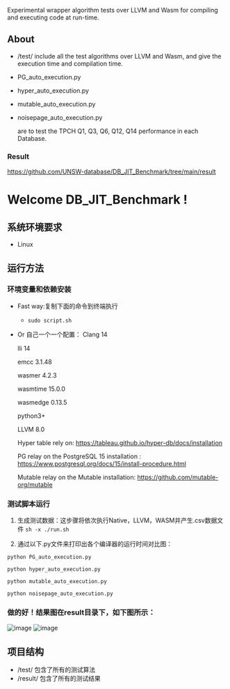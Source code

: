 Experimental wrapper algorithm tests over LLVM and Wasm for compiling and executing code at run-time.

## About

* /test/ include all the test algorithms over LLVM and Wasm, and give the execution time and compilation time.
  
* PG_auto_execution.py
* hyper_auto_execution.py
* mutable_auto_execution.py
* noisepage_auto_execution.py

  are to test the TPCH Q1, Q3, Q6, Q12, Q14 performance in each Database.


### Result

https://github.com/UNSW-database/DB_JIT_Benchmark/tree/main/result


# Welcome DB_JIT_Benchmark !

## 系统环境要求
- Linux


## 运行方法
### 环境变量和依赖安装
- Fast way:复制下面的命令到终端执行
  - ```sudo script.sh```
- Or 自己一个一个配置：
  Clang 14
  
  lli 14
  
  emcc 3.1.48
  
  wasmer 4.2.3
  
  wasmtime 15.0.0
  
  wasmedge 0.13.5

  python3+
  
  LLVM 8.0

  Hyper table rely on: https://tableau.github.io/hyper-db/docs/installation 
  
  PG relay on the PostgreSQL 15 installation : https://www.postgresql.org/docs/15/install-procedure.html 
  
  Mutable relay on the Mutable installation: https://github.com/mutable-org/mutable 


### 测试脚本运行
1. 生成测试数据：这步骤将依次执行Native，LLVM，WASM并产生.csv数据文件
```sh -x ./run.sh```


2. 通过以下.py文件来打印出各个编译器的运行时间对比图：

```
python PG_auto_execution.py
```

```python hyper_auto_execution.py```

```python mutable_auto_execution.py```

```python noisepage_auto_execution.py```


### 做的好！结果图在result目录下，如下图所示：
![image](./result/hashjoin-compile.png)
![image](./result/hashjoin.png)

## 项目结构
- /test/ 包含了所有的测试算法
- /result/ 包含了所有的测试结果
